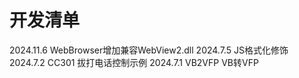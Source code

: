 # 开发清单
 
2024.11.6 WebBrowser增加兼容WebView2.dll
2024.7.5 JS格式化修饰 
2024.7.2 CC301 拔打电话控制示例 
2024.7.1 VB2VFP VB转VFP 

